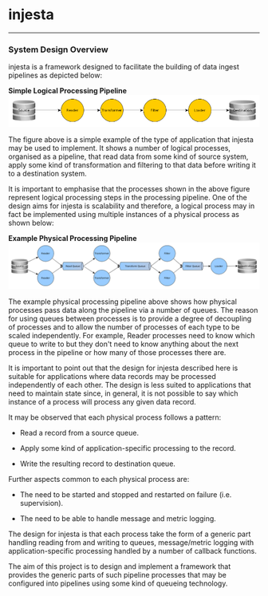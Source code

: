 # injesta


***

### System Design Overview

injesta is a framework designed to facilitate the building of data ingest pipelines as depicted below:

**Simple Logical Processing Pipeline**
![Simple Logical Pipeline](./doc/simple_logical_pipeline.png  "Simple Logical Pipeline")

The figure above is a simple example of the type of application that injesta may be used to implement. It shows a number of logical processes, organised as a pipeline, that read data from some kind of source system, apply some kind of transformation and filtering to that data before writing it to a destination system.

It is important to emphasise that the processes shown in the above figure represent logical processing steps in the processing pipeline. One of the design aims for injesta is scalability and therefore, a logical process may in fact be implemented using multiple instances of a physical process as shown below:

**Example Physical Processing Pipeline**
![Simple Physical Pipeline](./doc/simple_physical_pipeline.png  "Simple Physical Pipeline")

The example physical processing pipeline above shows how physical processes pass data along the pipeline via a number of queues. The reason for using queues between processes is to provide a degree of decoupling of processes and to allow the number of processes of each type to be scaled independently. For example, Reader processes need to know which queue to write to but they don't need to know anything about the next process in the pipeline or how many of those processes there are.

It is important to point out that the design for injesta described here is suitable for applications where data records may be processed independently of each other. The design is less suited to applications that need to maintain state since, in general, it is not possible to say which instance of a process will process any given data record.

It may be observed that each physical process follows a pattern:

- Read a record from a source queue.

- Apply some kind of application-specific processing to the record.

- Write the resulting record to destination queue.

Further aspects common to each physical process are:

- The need to be started and stopped and restarted on failure (i.e. supervision).

- The need to be able to handle message and metric logging.

The design for injesta is that each process take the form of a generic part handling reading from and writing to queues, message/metric logging with application-specific processing handled by a number of callback functions.

The aim of this project is to design and implement a framework that provides the generic parts of such pipeline processes that may be configured into pipelines using some kind of queueing technology.
